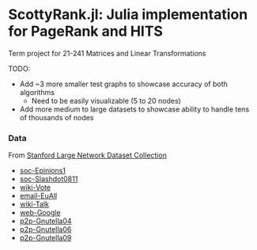 # ScottyRank.jl: Julia implementation for PageRank and HITS

Term project for 21-241 Matrices and Linear Transformations

TODO:
- Add ~3 more smaller test graphs to showcase accuracy of both algorithms
  - Need to be easily visualizable (5 to 20 nodes)
- Add more medium to large datasets to showcase ability to handle tens of thousands of nodes

### Data

From [Stanford Large Network Dataset Collection](https://snap.stanford.ed/data)
- [soc-Epinions1](https://snap.stanford.edu/data/soc-Epinions1.html)
- [soc-Slashdot0811](https://snap.stanford.edu/data/soc-Slashdot0811.html)
- [wiki-Vote](https://snap.stanford.edu/data/wiki-Vote.html)
- [email-EuAll](https://snap.stanford.edu/data/email-EuAll.html)
- [wiki-Talk](https://snap.stanford.edu/data/wiki-Talk.html)
- [web-Google](https://snap.stanford.edu/data/web-Google.html)
- [p2p-Gnutella04](https://snap.stanford.edu/data/p2p-Gnutella04.html)
- [p2p-Gnutella06](https://snap.stanford.edu/data/p2p-Gnutella06.html)
- [p2p-Gnutella09](https://snap.stanford.edu/data/p2p-Gnutella09.html)
